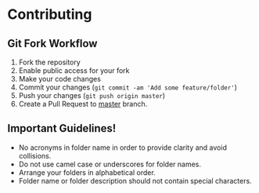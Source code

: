 # Contributing

## Git Fork Workflow

1. Fork the repository
1. Enable public access for your fork
1. Make your code changes
1. Commit your changes (`git commit -am 'Add some feature/folder'`)
1. Push your changes (`git push origin master`)
1. Create a Pull Request to [master](https://github.com/liquibase/liquibase-package-manager) branch.

## Important Guidelines!

- No acronyms in folder name in order to provide clarity and avoid collisions.
- Do not use camel case or underscores for folder names.
- Arrange your folders in alphabetical order.
- Folder name or folder description should not contain special characters.
